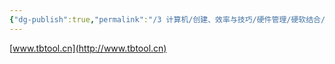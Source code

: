 ```yaml
---
{"dg-publish":true,"permalink":"/3 计算机/创建、效率与技巧/硬件管理/硬软结合/图拉丁吧工具箱/","title":"图拉丁吧工具箱"}
---
```



[www.tbtool.cn](http://www.tbtool.cn)